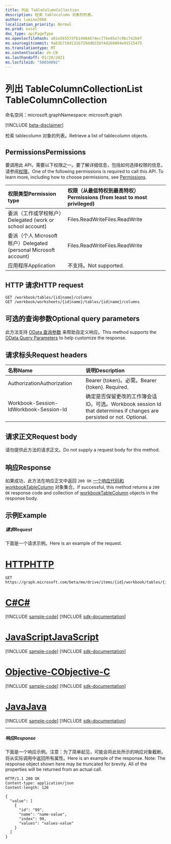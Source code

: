 ```yaml
---
title: 列出 TableColumnCollection
description: 检索 tablecolumn 对象的列表。
author: lumine2008
localization_priority: Normal
ms.prod: excel
doc_type: apiPageType
ms.openlocfilehash: a01e565573fb14984674ec77be95e7c9bc742b6f
ms.sourcegitcommit: 9a03b719d1316729dd022bf4d268894e91515475
ms.translationtype: MT
ms.contentlocale: zh-CN
ms.lasthandoff: 01/28/2021
ms.locfileid: "50034092"
---
```

# <a name="list-tablecolumncollection"></a><span data-ttu-id="140c7-103">列出 TableColumnCollection</span><span class="sxs-lookup"><span data-stu-id="140c7-103">List TableColumnCollection</span></span>

<span data-ttu-id="140c7-104">命名空间：microsoft.graph</span><span class="sxs-lookup"><span data-stu-id="140c7-104">Namespace: microsoft.graph</span></span>

[!INCLUDE [beta-disclaimer](../../includes/beta-disclaimer.md)]

<span data-ttu-id="140c7-105">检索 tablecolumn 对象的列表。</span><span class="sxs-lookup"><span data-stu-id="140c7-105">Retrieve a list of tablecolumn objects.</span></span>
## <a name="permissions"></a><span data-ttu-id="140c7-106">Permissions</span><span class="sxs-lookup"><span data-stu-id="140c7-106">Permissions</span></span>
<span data-ttu-id="140c7-p101">要调用此 API，需要以下权限之一。要了解详细信息，包括如何选择权限的信息，请参阅[权限](/graph/permissions-reference)。</span><span class="sxs-lookup"><span data-stu-id="140c7-p101">One of the following permissions is required to call this API. To learn more, including how to choose permissions, see [Permissions](/graph/permissions-reference).</span></span>

|<span data-ttu-id="140c7-109">权限类型</span><span class="sxs-lookup"><span data-stu-id="140c7-109">Permission type</span></span>      | <span data-ttu-id="140c7-110">权限（从最低特权到最高特权）</span><span class="sxs-lookup"><span data-stu-id="140c7-110">Permissions (from least to most privileged)</span></span>              |
|:--------------------|:---------------------------------------------------------|
|<span data-ttu-id="140c7-111">委派（工作或学校帐户）</span><span class="sxs-lookup"><span data-stu-id="140c7-111">Delegated (work or school account)</span></span> | <span data-ttu-id="140c7-112">Files.ReadWrite</span><span class="sxs-lookup"><span data-stu-id="140c7-112">Files.ReadWrite</span></span>    |
|<span data-ttu-id="140c7-113">委派（个人 Microsoft 帐户）</span><span class="sxs-lookup"><span data-stu-id="140c7-113">Delegated (personal Microsoft account)</span></span> | <span data-ttu-id="140c7-114">Files.ReadWrite</span><span class="sxs-lookup"><span data-stu-id="140c7-114">Files.ReadWrite</span></span>    |
|<span data-ttu-id="140c7-115">应用程序</span><span class="sxs-lookup"><span data-stu-id="140c7-115">Application</span></span> | <span data-ttu-id="140c7-116">不支持。</span><span class="sxs-lookup"><span data-stu-id="140c7-116">Not supported.</span></span> |

## <a name="http-request"></a><span data-ttu-id="140c7-117">HTTP 请求</span><span class="sxs-lookup"><span data-stu-id="140c7-117">HTTP request</span></span>
<!-- { "blockType": "ignored" } -->
```http
GET /workbook/tables/{id|name}/columns
GET /workbook/worksheets/{id|name}/tables/{id|name}/columns
```
## <a name="optional-query-parameters"></a><span data-ttu-id="140c7-118">可选的查询参数</span><span class="sxs-lookup"><span data-stu-id="140c7-118">Optional query parameters</span></span>
<span data-ttu-id="140c7-119">此方法支持 [OData 查询参数](/graph/query-parameters) 来帮助自定义响应。</span><span class="sxs-lookup"><span data-stu-id="140c7-119">This method supports the [OData Query Parameters](/graph/query-parameters) to help customize the response.</span></span>

## <a name="request-headers"></a><span data-ttu-id="140c7-120">请求标头</span><span class="sxs-lookup"><span data-stu-id="140c7-120">Request headers</span></span>
| <span data-ttu-id="140c7-121">名称</span><span class="sxs-lookup"><span data-stu-id="140c7-121">Name</span></span>      |<span data-ttu-id="140c7-122">说明</span><span class="sxs-lookup"><span data-stu-id="140c7-122">Description</span></span>|
|:----------|:----------|
| <span data-ttu-id="140c7-123">Authorization</span><span class="sxs-lookup"><span data-stu-id="140c7-123">Authorization</span></span>  | <span data-ttu-id="140c7-p102">Bearer {token}。必需。</span><span class="sxs-lookup"><span data-stu-id="140c7-p102">Bearer {token}. Required.</span></span> |
| <span data-ttu-id="140c7-126">Workbook-Session-Id</span><span class="sxs-lookup"><span data-stu-id="140c7-126">Workbook-Session-Id</span></span>  | <span data-ttu-id="140c7-p103">确定是否保留更改的工作簿会话 ID。可选。</span><span class="sxs-lookup"><span data-stu-id="140c7-p103">Workbook session Id that determines if changes are persisted or not. Optional.</span></span>|

## <a name="request-body"></a><span data-ttu-id="140c7-129">请求正文</span><span class="sxs-lookup"><span data-stu-id="140c7-129">Request body</span></span>
<span data-ttu-id="140c7-130">请勿提供此方法的请求正文。</span><span class="sxs-lookup"><span data-stu-id="140c7-130">Do not supply a request body for this method.</span></span>

## <a name="response"></a><span data-ttu-id="140c7-131">响应</span><span class="sxs-lookup"><span data-stu-id="140c7-131">Response</span></span>

<span data-ttu-id="140c7-132">如果成功，此方法在响应正文中返回 `200 OK` [一个响应代码和 workbookTableColumn](../resources/workbooktablecolumn.md) 对象集合。</span><span class="sxs-lookup"><span data-stu-id="140c7-132">If successful, this method returns a `200 OK` response code and collection of [workbookTableColumn](../resources/workbooktablecolumn.md) objects in the response body.</span></span>
## <a name="example"></a><span data-ttu-id="140c7-133">示例</span><span class="sxs-lookup"><span data-stu-id="140c7-133">Example</span></span>
##### <a name="request"></a><span data-ttu-id="140c7-134">请求</span><span class="sxs-lookup"><span data-stu-id="140c7-134">Request</span></span>
<span data-ttu-id="140c7-135">下面是一个请求示例。</span><span class="sxs-lookup"><span data-stu-id="140c7-135">Here is an example of the request.</span></span>

# <a name="http"></a>[<span data-ttu-id="140c7-136">HTTP</span><span class="sxs-lookup"><span data-stu-id="140c7-136">HTTP</span></span>](#tab/http)
<!-- {
  "blockType": "request",
  "name": "get_tablecolumncollection"
}-->
```msgraph-interactive
GET https://graph.microsoft.com/beta/me/drive/items/{id}/workbook/tables/{id|name}/columns
```
# <a name="c"></a>[<span data-ttu-id="140c7-137">C#</span><span class="sxs-lookup"><span data-stu-id="140c7-137">C#</span></span>](#tab/csharp)
[!INCLUDE [sample-code](../includes/snippets/csharp/get-tablecolumncollection-csharp-snippets.md)]
[!INCLUDE [sdk-documentation](../includes/snippets/snippets-sdk-documentation-link.md)]

# <a name="javascript"></a>[<span data-ttu-id="140c7-138">JavaScript</span><span class="sxs-lookup"><span data-stu-id="140c7-138">JavaScript</span></span>](#tab/javascript)
[!INCLUDE [sample-code](../includes/snippets/javascript/get-tablecolumncollection-javascript-snippets.md)]
[!INCLUDE [sdk-documentation](../includes/snippets/snippets-sdk-documentation-link.md)]

# <a name="objective-c"></a>[<span data-ttu-id="140c7-139">Objective-C</span><span class="sxs-lookup"><span data-stu-id="140c7-139">Objective-C</span></span>](#tab/objc)
[!INCLUDE [sample-code](../includes/snippets/objc/get-tablecolumncollection-objc-snippets.md)]
[!INCLUDE [sdk-documentation](../includes/snippets/snippets-sdk-documentation-link.md)]

# <a name="java"></a>[<span data-ttu-id="140c7-140">Java</span><span class="sxs-lookup"><span data-stu-id="140c7-140">Java</span></span>](#tab/java)
[!INCLUDE [sample-code](../includes/snippets/java/get-tablecolumncollection-java-snippets.md)]
[!INCLUDE [sdk-documentation](../includes/snippets/snippets-sdk-documentation-link.md)]

---

##### <a name="response"></a><span data-ttu-id="140c7-141">响应</span><span class="sxs-lookup"><span data-stu-id="140c7-141">Response</span></span>
<span data-ttu-id="140c7-p104">下面是一个响应示例。注意：为了简单起见，可能会将此处所示的响应对象截断。将从实际调用中返回所有属性。</span><span class="sxs-lookup"><span data-stu-id="140c7-p104">Here is an example of the response. Note: The response object shown here may be truncated for brevity. All of the properties will be returned from an actual call.</span></span>
<!-- {
  "blockType": "response",
  "truncated": true,
  "@odata.type": "microsoft.graph.workbookTableColumn",
  "isCollection": true
} -->
```http
HTTP/1.1 200 OK
Content-type: application/json
Content-length: 126

{
  "value": [
    {
      "id": "99",
      "name": "name-value",
      "index": 99,
      "values": "values-value"
    }
  ]
}
```

<!-- uuid: 8fcb5dbc-d5aa-4681-8e31-b001d5168d79
2015-10-25 14:57:30 UTC -->
<!--
{
  "type": "#page.annotation",
  "description": "List TableColumnCollection",
  "keywords": "",
  "section": "documentation",
  "tocPath": "",
  "suppressions": [
  ]
}
-->
